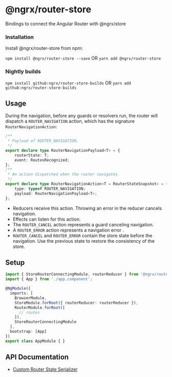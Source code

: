 # @ngrx/router-store

Bindings to connect the Angular Router with @ngrx/store

### Installation
Install @ngrx/router-store from npm:

`npm install @ngrx/router-store --save` OR `yarn add @ngrx/router-store`


### Nightly builds

`npm install github:ngrx/router-store-builds` OR `yarn add github:ngrx/router-store-builds`

## Usage

During the navigation, before any guards or resolvers run, the router will dispatch a `ROUTER_NAVIGATION` action, which has the signature `RouterNavigationAction`:

```ts
/**
 * Payload of ROUTER_NAVIGATION.
 */
export declare type RouterNavigationPayload<T> = {
    routerState: T;
    event: RoutesRecognized;
};
/**
 * An action dispatched when the router navigates.
 */
export declare type RouterNavigationAction<T = RouterStateSnapshot> = {
    type: typeof ROUTER_NAVIGATION;
    payload: RouterNavigationPayload<T>;
};
```

- Reducers receive this action. Throwing an error in the reducer cancels navigation.
- Effects can listen for this action.
- The `ROUTER_CANCEL` action represents a guard canceling navigation.
- A `ROUTER_ERROR` action represents a navigation error .
- `ROUTER_CANCEL` and `ROUTER_ERROR` contain the store state before the navigation. Use the previous state to restore the consistency of the store.

## Setup

```ts
import { StoreRouterConnectingModule, routerReducer } from '@ngrx/router-store';
import { App } from './app.component';

@NgModule({
  imports: [
    BrowserModule,
    StoreModule.forRoot({ routerReducer: routerReducer }),
    RouterModule.forRoot([
      // routes
    ]),
    StoreRouterConnectingModule
  ],
  bootstrap: [App]
})
export class AppModule { }
```

## API Documentation
- [Custom Router State Serializer](./api.md#custom-router-state-serializer)
